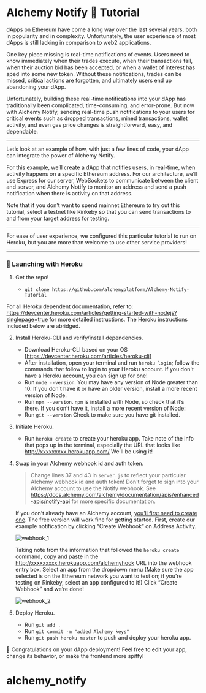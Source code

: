 Alchemy Notify 🔔 Tutorial
============

dApps on Ethereum have come a long way over the last several years, both in popularity and in complexity. Unfortunately, the user experience of most dApps is still lacking in comparison to web2 applications.

One key piece missing is real-time notifications of events. Users need to know immediately when their trades execute, when their transactions fail, when their auction bid has been accepted, or when a wallet of interest has aped into some new token. Without these notifications, trades can be missed, critical actions are forgotten, and ultimately users end up abandoning your dApp.

Unfortunately, building these real-time notifications into your dApp has traditionally been complicated, time-consuming, and error-prone. But now with Alchemy Notify, sending real-time push notifications to your users for critical events such as dropped transactions, mined transactions, wallet activity, and even gas price changes is straightforward, easy, and dependable.
***

Let’s look at an example of how, with just a few lines of code, your dApp can integrate the power of Alchemy Notify.

For this example, we’ll create a dApp that notifies users, in real-time, when activity happens on a specific Ethereum address. For our architecture, we’ll use Express for our server, WebSockets to communicate between the client and server, and Alchemy Notify to monitor an address and send a push notification when there is activity on that address.

Note that if you don't want to spend mainnet Ethereum to try out this tutorial, select a testnet like Rinkeby so that you can send transactions to and from your target address for testing.

***
For ease of user experience, we configured this particular tutorial to run on Heroku, but you are more than welcome to use other service providers!
***

### 🚀 Launching with Heroku ###

 1. Get the repo!

      * `git clone https://github.com/alchemyplatform/Alchemy-Notify-Tutorial`

For all Heroku dependent documentation, refer to:
https://devcenter.heroku.com/articles/getting-started-with-nodejs?singlepage=true 
for more detailed instructions.  The Heroku instructions included below are abridged.

 2. Install Heroku-CLI and verify/install dependencies.

      * Download Heroku-CLI based on your OS [https://devcenter.heroku.com/articles/heroku-cli]
      * After installation, open your terminal and run `heroku login`; follow the commands that follow to login to your Heroku account.  If you don't have a Heroku account, you can sign up for one!
      * Run `node --version`.  You may have any version of Node greater than 10.  If you don’t have it or have an older version, install a more recent version of Node.
      * Run `npm --version`.  `npm` is installed with Node, so check that it’s there. If you don’t have it, install a more recent version of Node:
      * Run `git --version`   Check to make sure you have git installed.  

 3. Initiate Heroku.

      * Run `heroku create` to create your heroku app. Take note of the info that pops up in the terminal, especially the URL that looks like  http://xxxxxxxxx.herokuapp.com/ We'll be using it!

 3. Swap in your Alchemy webhook id and auth token.

      > Change lines 37 and 43 in `server.js` to reflect your particular Alchemy webhook id and auth token!  Don't forget to sign into your Alchemy account to use the Notify webhook.  See https://docs.alchemy.com/alchemy/documentation/apis/enhanced-apis/notify-api for more specific documentation.  

      If you don’t already have an Alchemy account, [you’ll first need to create one](https://alchemy.com/?r=affiliate:ba2189be-b27d-4ce9-9d52-78ce131fdc2d). The free version will work fine for getting started.  First, create our example notification by clicking “Create Webhook” on Address Activity. 


      ![webhook_1](https://github.com/pileofscraps/alchemy_notify/blob/master/webhook_1.jpg)

      Taking note from the information that followed the `heroku create` command, copy and paste in the http://xxxxxxxxx.herokuapp.com/alchemyhook URL into the webhook entry box.  Select an app from the dropdown menu (Make sure the app selected is on the Ethereum network you want to test on; if you're testing on Rinkeby, select an app configured to it!) Click “Create Webhook” and we’re done!

      ![webhook_2](https://github.com/pileofscraps/alchemy_notify/blob/master/webhook_2.jpg)

 4. Deploy Heroku.

      * Run `git add .`
      * Run `git commit -m "added Alchemy keys"`
      * Run `git push heroku master` to push and deploy your heroku app.
     
🎉 Congratulations on your dApp deployment! Feel free to edit your app, change its behavior, or make the frontend more spiffy!
# alchemy_notify
